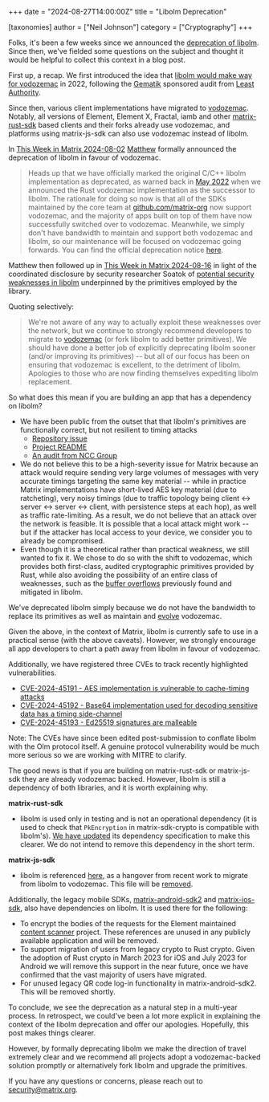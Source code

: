 +++
date = "2024-08-27T14:00:00Z"
title = "Libolm Deprecation"

[taxonomies]
author = ["Neil Johnson"]
category = ["Cryptography"]
+++

Folks, it's been a few weeks since we announced the [deprecation of libolm](https://gitlab.matrix.org/matrix-org/olm/-/blob/master/README.md?ref\_type=heads\#important-libolm-is-now-deprecated). Since then, we've fielded some questions on the subject and thought it would be helpful to collect this context in a blog post.

First up, a recap. We first introduced the idea that [libolm would make way for vodozemac](https://matrix.org/blog/2022/05/16/independent-public-audit-of-vodozemac-a-native-rust-reference-implementation-of-matrix-end-to-end-encryption/) in 2022, following the [Gematik](https://www.gematik.de/) sponsored audit from [Least Authority](https://leastauthority.com/).

Since then, various client implementations have migrated to [vodozemac](https://github.com/matrix-org/vodozemac). Notably, all versions of Element, Element X, Fractal, iamb and other [matrix-rust-sdk](https://github.com/matrix-org/matrix-rust-sdk) based clients and their forks already use vodozemac, and platforms using matrix-js-sdk can also use vodozemac instead of libolm.

In [This Week in Matrix 2024-08-02](https://matrix.org/blog/2024/08/02/this-week-in-matrix-2024-08-02/\#vodozemac-website) [Matthew](https://matrix.to/#/@matthew:matrix.org) formally announced the deprecation of libolm in favour of vodozemac.

> Heads up that we have officially marked the original C/C++ libolm implementation as deprecated, as warned back in [May 2022](https://matrix.org/blog/2022/05/16/independent-public-audit-of-vodozemac-a-native-rust-reference-implementation-of-matrix-end-to-end-encryption/) when we announced the Rust vodozemac implementation as the successor to libolm. The rationale for doing so now is that all of the SDKs maintained by the core team at [github.com/matrix-org](https://github.com/matrix-org) now support vodozemac, and the majority of apps built on top of them have now successfully switched over to vodozemac. Meanwhile, we simply don't have bandwidth to maintain and support both vodozemac and libolm, so our maintenance will be focused on vodozemac going forwards. You can find the official deprecation notice [here](https://gitlab.matrix.org/matrix-org/olm/-/blob/master/README.md?ref\_type=heads\#important-libolm-is-now-deprecated).

Matthew then followed up in [This Week in Matrix 2024-08-16](https://matrix.org/blog/2024/08/16/this-week-in-matrix-2024-08-16/\#dept-of-encryption-closed-lock-with-key) in light of the coordinated disclosure by security researcher Soatok of [potential security weaknesses in libolm](https://soatok.blog/2024/08/14/security-issues-in-matrixs-olm-library/) underpinned by the primitives employed by the library.

Quoting selectively:

> We're not aware of any way to actually exploit these weaknesses over the network, but we continue to strongly recommend developers to migrate to [vodozemac](https://github.com/matrix-org/vodozemac) (or fork libolm to add better primitives). We should have done a better job of explicitly deprecating libolm sooner (and/or improving its primitives) -- but all of our focus has been on ensuring that vodozemac is excellent, to the detriment of libolm. Apologies to those who are now finding themselves expediting libolm replacement.

So what does this mean if you are building an app that has a dependency on libolm?

* We have been public from the outset that that libolm's primitives are functionally correct, but not resilient to timing attacks
  * [Repository issue](https://github.com/matrix-org/olm/issues/3)
  * [Project README](https://gitlab.matrix.org/matrix-org/olm/-/blob/master/lib/crypto-algorithms/README.md)
  * [An audit from NCC Group](https://matrix.org/blog/2016/11/21/matrix-s-olm-end-to-end-encryption-security-assessment-released-and-implemented-cross-platform-on-riot-at-last/)
* We do not believe this to be a high-severity issue for Matrix because an attack would require sending very large volumes of messages with very accurate timings targeting the same key material -- while in practice Matrix implementations have short-lived AES key material (due to ratcheting), very noisy timings (due to traffic topology being client ↔ server ↔ server ↔ client, with persistence steps at each hop), as well as traffic rate-limiting. As a result, we do not believe that an attack over the network is feasible. It is possible that a local attack might work -- but if the attacker has local access to your device, we consider you to already be compromised.
* Even though it is a theoretical rather than practical weakness, we still wanted to fix it. We chose to do so with the shift to vodozemac, which provides both first-class, audited cryptographic primitives provided by Rust, while also avoiding the possibility of an entire class of weaknesses, such as the [buffer overflows](https://matrix.org/blog/2021/12/13/disclosure-buffer-overflow-in-libolm-and-matrix-js-sdk/) previously found and mitigated in libolm.

We've deprecated libolm simply because we do not have the bandwidth to replace its primitives as well as maintain and [evolve](https://github.com/matrix-org/vodozemac/pull/171) vodozemac.

Given the above, in the context of Matrix, libolm is currently safe to use in a practical sense (with the above caveats). However, we strongly encourage all app developers to chart a path away from libolm in favour of vodozemac.

Additionally, we have registered three CVEs to track recently highlighted vulnerabilities.

* [CVE-2024-45191 \- AES implementation is vulnerable to cache-timing attacks](https://nvd.nist.gov/vuln/detail/CVE-2024-45191)
* [CVE-2024-45192 \- Base64 implementation used for decoding sensitive data has a timing side-channel](https://nvd.nist.gov/vuln/detail/CVE-2024-45192)
* [CVE-2024-45193 \- Ed25519 signatures are malleable](https://nvd.nist.gov/vuln/detail/CVE-2024-45193)

Note: The CVEs have since been edited post-submission to conflate libolm with the Olm protocol itself. A genuine protocol vulnerability would be much more serious so we are working with MITRE to clarify.

The good news is that if you are building on matrix-rust-sdk or matrix-js-sdk they are already vodozemac backed. However, libolm is still a dependency of both libraries, and it is worth explaining why.

**matrix-rust-sdk**

* libolm is used only in testing and is not an operational dependency (it is used to check that `PkEncryption` in matrix-sdk-crypto is compatible with libolm's). [We have updated](https://github.com/matrix-org/matrix-rust-sdk/pull/3860/files) its dependency specification to make this clearer. We do not intend to remove this dependency in the short term.

**matrix-js-sdk**

* libolm is referenced [here](https://github.com/matrix-org/matrix-js-sdk/blob/c408c0d1d517eeac98c7ee11d99a6a8a874ecda5/src/crypto/backup.ts\#L666), as a hangover from recent work to migrate from libolm to vodozemac. This file will be [removed](https://github.com/element-hq/element-web/issues/26922).

Additionally, the legacy mobile SDKs, [matrix-android-sdk2](https://github.com/matrix-org/matrix-android-sdk2) and [matrix-ios-sdk](https://github.com/matrix-org/matrix-ios-sdk), also have dependencies on libolm. It is used there for the following:

* To encrypt the bodies of the requests for the Element maintained [content scanner](https://github.com/element-hq/matrix-content-scanner-python) project. These references are unused in any publicly available application and will be removed.
* To support migration of users from legacy crypto to Rust crypto. Given the adoption of Rust crypto in March 2023 for iOS and July 2023 for Android we will remove this support in the near future, once we have confirmed that the vast majority of users have migrated.
* For unused legacy QR code log-in functionality in matrix-android-sdk2. This will be removed shortly.

To conclude, we see the deprecation as a natural step in a multi-year process. In retrospect, we could've been a lot more explicit in explaining the context of the libolm deprecation and offer our apologies. Hopefully, this post makes things clearer.

However, by formally deprecating libolm we make the direction of travel extremely clear and we recommend all projects adopt a vodozemac-backed solution promptly or alternatively fork libolm and upgrade the primitives.

If you have any questions or concerns, please reach out to [security@matrix.org](mailto:security@matrix.org).
